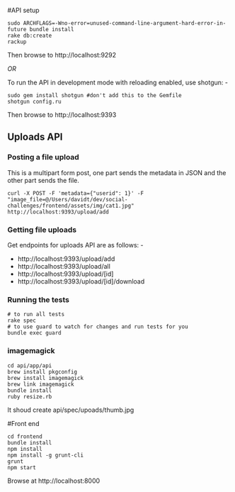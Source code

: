 #API setup

```
sudo ARCHFLAGS=-Wno-error=unused-command-line-argument-hard-error-in-future bundle install
rake db:create
rackup
```
Then browse to http://localhost:9292

*OR*

To run the API in development mode with reloading enabled, use shotgun: -

```
sudo gem install shotgun #don't add this to the Gemfile
shotgun config.ru
```

Then browse to http://localhost:9393

## Uploads API

### Posting a file upload

This is a multipart form post, one part sends the metadata in JSON and the other part sends the file.

```
curl -X POST -F 'metadata={"userid": 1}' -F "image_file=@/Users/davidt/dev/social-challenges/frontend/assets/img/cat1.jpg" http://localhost:9393/upload/add
```

### Getting file uploads

Get endpoints for uploads API are as follows: -

* http://localhost:9393/upload/add
* http://localhost:9393/upload/all
* http://localhost:9393/upload/[id]
* http://localhost:9393/upload/[id]/download

### Running the tests

```
# to run all tests
rake spec
# to use guard to watch for changes and run tests for you
bundle exec guard
```

### imagemagick

```
cd api/app/api
brew install pkgconfig
brew install imagemagick
brew link imagemagick
bundle install
ruby resize.rb
```

It shoud create api/spec/upoads/thumb.jpg

#Front end

```
cd frontend
bundle install
npm install
npm install -g grunt-cli
grunt
npm start
```

Browse at http://localhost:8000
